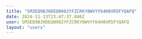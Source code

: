 ```yaml
---
title: "SM3EQ9BJHDEQN982YFZCRKY0WVYY64H8VR5FYQAFQ"
date: 2024-11-13T23:47:37.846Z
user: SM3EQ9BJHDEQN982YFZCRKY0WVYY64H8VR5FYQAFQ
layout: "users"
---
```

    